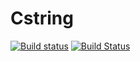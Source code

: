 # Cstring
[![Build status](https://ci.appveyor.com/api/projects/status/ewdrdt034xiar434?svg=true)](https://ci.appveyor.com/project/Nikolay2015/cstring)
[![Build Status](https://travis-ci.org/Nikolay2015/Cstring.svg?branch=second)](https://travis-ci.org/Nikolay2015/Cstring)